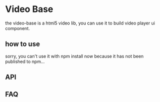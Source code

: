 # Video Base

the video-base is a html5 video lib, you can use it to build video player  ui component.

## how to use

sorry, you can't use it with npm install now because it has not been published to npm...

## API

## FAQ
